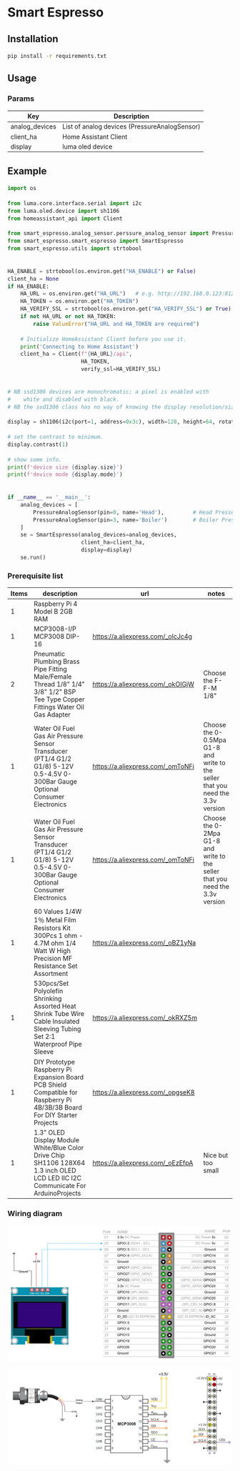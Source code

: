 # Smart Espresso



## Installation

```bash
pip install -r requirements.txt
```

## Usage

### Params
| Key            | Description                                   |
|----------------|-----------------------------------------------|
| analog_devices | List of analog devices (PressureAnalogSensor) | 
| client_ha      | Home Assistant Client                         |
| display        | luma oled device                              |


## Example
```python
import os

from luma.core.interface.serial import i2c
from luma.oled.device import sh1106
from homeassistant_api import Client

from smart_espresso.analog_sensor.perssure_analog_sensor import PressureAnalogSensor
from smart_espresso.smart_espresso import SmartEspresso
from smart_espresso.utils import strtobool


HA_ENABLE = strtobool(os.environ.get("HA_ENABLE") or False)
client_ha = None
if HA_ENABLE:
    HA_URL = os.environ.get("HA_URL")   # e.g. http://192.168.0.123:8123
    HA_TOKEN = os.environ.get("HA_TOKEN")
    HA_VERIFY_SSL = strtobool(os.environ.get("HA_VERIFY_SSL") or True)
    if not HA_URL or not HA_TOKEN:
        raise ValueError("HA_URL and HA_TOKEN are required")

    # Initialize HomeAssistant Client before you use it.
    print('Connecting to Home Assistant')
    client_ha = Client(f"{HA_URL}/api",
                       HA_TOKEN,
                       verify_ssl=HA_VERIFY_SSL)


# NB ssd1306 devices are monochromatic; a pixel is enabled with
#    white and disabled with black.
# NB the ssd1306 class has no way of knowing the display resolution/size.

display = sh1106(i2c(port=1, address=0x3c), width=128, height=64, rotate=0)

# set the contrast to minimum.
display.contrast(1)

# show some info.
print(f'device size {display.size}')
print(f'device mode {display.mode}')


if __name__ == '__main__':
    analog_devices = [
        PressureAnalogSensor(pin=0, name='Head'),         # Head Pressure
        PressureAnalogSensor(pin=3, name='Boiler')        # Boiler Pressure
    ]
    se = SmartEspresso(analog_devices=analog_devices, 
                       client_ha=client_ha, 
                       display=display)
    se.run()

```


### Prerequisite list

| Items | description                                                                                                                      | url                               | notes                                                                           |
|-------|----------------------------------------------------------------------------------------------------------------------------------|-----------------------------------|---------------------------------------------------------------------------------|
| 1     | Raspberry Pi 4 Model B 2GB RAM                                                                                                   |                                   |                                                                                 |
| 1     | MCP3008-I/P MCP3008 DIP-16                                                                                                       | https://a.aliexpress.com/_olcJc4g |                                                                                 |
| 2     | Pneumatic Plumbing Brass Pipe Fitting Male/Female Thread 1/8" 1/4" 3/8" 1/2" BSP Tee Type Copper Fittings Water Oil Gas Adapter  | https://a.aliexpress.com/_okOIGjW | Choose the F-F-M 1/8"                                                           |
| 1     | Water Oil Fuel Gas Air Pressure Sensor Transducer (PT1/4 G1/2 G1/8) 5-12V 0.5-4.5V 0-300Bar Gauge Optional Consumer Electronics  | https://a.aliexpress.com/_omToNFi | Choose the 0-0.5Mpa G1-8 and write to the seller that you need the 3.3v version |   
| 1     | Water Oil Fuel Gas Air Pressure Sensor Transducer (PT1/4 G1/2 G1/8) 5-12V 0.5-4.5V 0-300Bar Gauge Optional Consumer Electronics  | https://a.aliexpress.com/_omToNFi | Choose the 0-2Mpa G1-8 and write to the seller that you need the 3.3v version   |          
| 1     | 60 Values 1/4W 1％ Metal Film Resistors Kit 300Pcs 1 ohm - 4.7M ohm 1/4 Watt W High Precision MF Resistance Set Assortment        | https://a.aliexpress.com/_oBZ1yNa |                                                                                 |
| 1     | 530pcs/Set Polyolefin Shrinking Assorted Heat Shrink Tube Wire Cable Insulated Sleeving Tubing Set 2:1 Waterproof Pipe Sleeve    | https://a.aliexpress.com/_okRXZ5m |                                                                                 |
| 1     | DIY Prototype Raspberry Pi Expansion Board PCB Shield  Compatible for Raspberry Pi 4B/3B/3B  Board For DIY Starter Projects      | https://a.aliexpress.com/_opgseK8 |                                                                                 |
| 1     | 1.3" OLED Display Module White/Blue Color Drive Chip SH1106 128X64 1.3 inch OLED LCD LED IIC I2C Communicate For ArduinoProjects | https://a.aliexpress.com/_oEzEfpA | Nice but too small                                                              |

### Wiring diagram


![display](docs/img/display.png)


![analog](docs/img/analog.png)